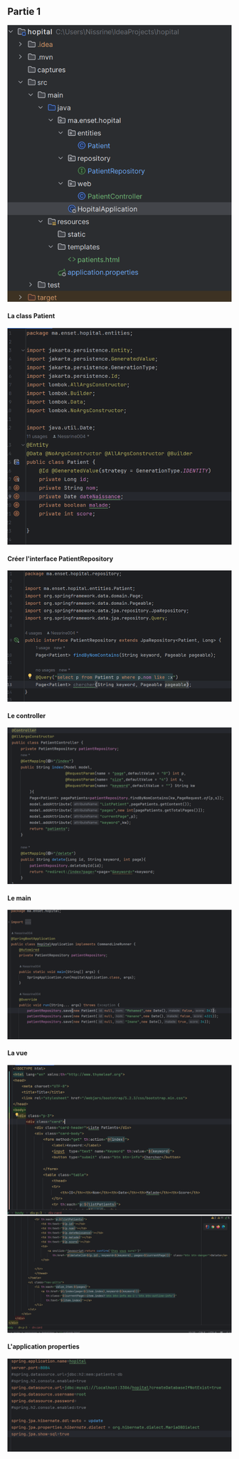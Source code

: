 <h2>Partie 1</h2>

<img src="captures/img.png">
<h4>La class Patient</h4>
<img src="captures/img_1.png">
<h4> Créer l'interface PatientRepository</h4>
<img src="captures/img_2.png">
<h4>Le controller</h4>
<img src="captures/img_3.png">
<h4>Le main</h4>
<img src="captures/img_4.png">
<h4>La vue</h4>
<img src="captures/img_5.png">
<img src="captures/img_6.png">
<h4>L'application properties</h4>
<img src="captures/img_7.png">